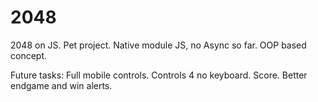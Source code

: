 # 2048
 2048 on JS. Pet project.
 Native module JS, no Async so far. OOP based concept.

Future tasks:
 Full mobile controls.
 Controls 4 no keyboard.
 Score.
 Better endgame and win alerts.
